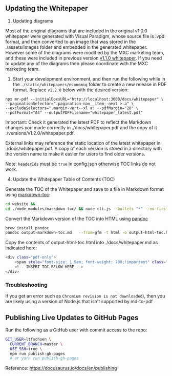## Updating the Whitepaper


1. Updating diagrams

Most of the original diagrams that are included in the original v1.0.0 whitepaper were generated with Visual Paradigm, whose source file is .vpd format, and then converted to an image that was stored in the ./assets/images folder and embedded in the generated whitepaper. However some of the diagrams were modified by the MXC marketing team, and these were included in previous version [v1.1.0 whitepaper](https://github.com/DataHighway-DHX/documentation/releases). If you need to update any of the diagrams then please coordinate with the MXC marketing team.

1. Start your development environment, and then run the following while in the `./static/whitepapers/economig` folder to create a new release in PDF format. Replace `v1.2.0` below with the desired version:

```terminal
npx mr-pdf --initialDocsURL="http://localhost:3000/docs/whitepaper" \
--paginationSelector=".pagination-nav__item--next > a" \
--excludeSelectors=".margin-vert--xl a" --pdfMargin="20" \
--pdfFormat="A4" --outputPDFFilename="whitepaper_latest.pdf"
```


Important: Check it generated the latest PDF to reflect the Markdown changes you made correctly in ./docs/whitepaper.pdf and the copy of it ./versions/v1.2.0/whitepaper.pdf.

External links may reference the static location of the latest whitepaper in ./docs/whitepaper.pdf. A copy of each version is stored in a directory with the version name to make it easier for users to find older versions. 

Note: `headerIds` must be `true` in config.json otherwise TOC links do not work.

4. Update the Whitepaper Table of Contents (TOC)

Generate the TOC of the Whitepaper and save to a file in Markdown format using [markdown-toc](https://github.com/jonschlinkert/markdown-toc):

```bash
cd website &&
cd ./node_modules/markdown-toc/ && node cli.js --bullets "*" --no-firsth1 ../../../docs/whitepaper.md > ../../../output-markdown-toc.md && cd ../../../
```

Convert the Markdown version of the TOC into HTML using [pandoc](https://pandoc.org/)

```bash
brew install pandoc
pandoc output-markdown-toc.md   --from=gfm -t html -o output-html-toc.html
```

Copy the contents of output-html-toc.html into ./docs/whitepaper.md as indicated here:

```bash
<div class="pdf-only">
    <span style="font-size: 1.5em; font-weight: 700;!important" class="pdf-only">Table of Contents</span>
    <!-- INSERT TOC BELOW HERE -->
</div>
```

### Troubleshooting

If you get an error such as `Chromium revision is not downloaded`), then you are likely using a version of Node.js that isn't supported by md-to-pdf

## Publishing Live Updates to GitHub Pages

Run the following as a GitHub user with commit access to the repo:

```bash
GIT_USER=ltfschoen \
  CURRENT_BRANCH=master \
  USE_SSH=true \
  npm run publish-gh-pages
  # or yarn run publish-gh-pages
```

Reference: https://docusaurus.io/docs/en/publishing
